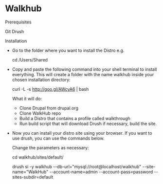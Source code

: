 Walkhub
=======

Prerequisites

Git
Drush

Installation

  - Go to the folder where you want to install the Distro e.g.
  
    cd /Users/Shared

  - Copy and paste the following command into your shell terminal to install everything. This will create a folder with the name walkhub inside your chosen installation directory:
  
    curl -L -s http://goo.gl/AWcyA6 | bash
  
    What it will do:

    - Clone Drupal from drupal.org
    - Clone WalkHub repo
    - Build a Distro that contains a profile called walkthrough
    - Run build script that will download Drush if necessary, build the site.
    
  - Now you can install your distro site using your browser. If you want to use drush, you can use the commands below. 
    
    Change the parameters as necessary:
    
    cd walkhub/sites/default/

    drush si -y walkhub --db-url="mysql://root@localhost/walkhub" --site-name="WalkHub" --account-name=admin --account-pass=password --sites-subdir=default
